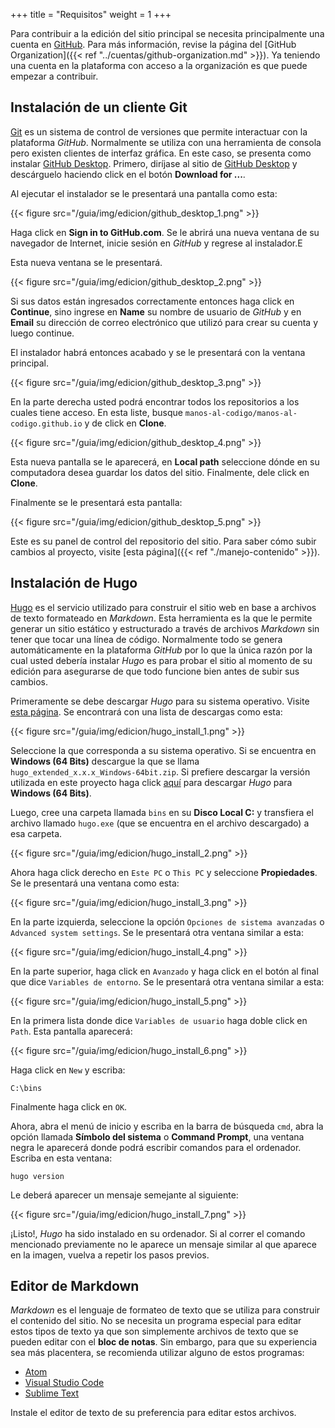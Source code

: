 +++
title = "Requisitos"
weight = 1
+++

Para contribuir a la edición del sitio principal se necesita principalmente una cuenta en [GitHub](https://github.com). Para más información, revise la página del [GitHub Organization]({{< ref "../cuentas/github-organization.md" >}}). Ya teniendo una cuenta en la plataforma con acceso a la organización es que puede empezar a contribuir.

## Instalación de un cliente Git

[Git](https://git-scm.com/) es un sistema de control de versiones que permite interactuar con la plataforma *GitHub*. Normalmente se utiliza con una herramienta de consola pero existen clientes de interfaz gráfica. En este caso, se presenta como instalar [GitHub Desktop](https://desktop.github.com/). Primero, diríjase al sitio de [GitHub Desktop](https://desktop.github.com/) y descárguelo haciendo click en el botón **Download for ...**.

Al ejecutar el instalador se le presentará una pantalla como esta:

{{< figure src="/guia/img/edicion/github_desktop_1.png" >}}

Haga click en **Sign in to GitHub.com**. Se le abrirá una nueva ventana de su navegador de Internet, inicie sesión en *GitHub* y regrese al instalador.E

Esta nueva ventana se le presentará.

{{< figure src="/guia/img/edicion/github_desktop_2.png" >}}

Si sus datos están ingresados correctamente entonces haga click en **Continue**, sino ingrese en **Name** su nombre de usuario de *GitHub* y en **Email** su dirección de correo electrónico que utilizó para crear su cuenta y luego continue.

El instalador habrá entonces acabado y se le presentará con la ventana principal.

{{< figure src="/guia/img/edicion/github_desktop_3.png" >}}

En la parte derecha usted podrá encontrar todos los repositorios a los cuales tiene acceso. En esta liste, busque `manos-al-codigo/manos-al-codigo.github.io` y de click en **Clone**.

{{< figure src="/guia/img/edicion/github_desktop_4.png" >}}

Esta nueva pantalla se le aparecerá, en **Local path** seleccione dónde en su computadora desea guardar los datos del sitio. Finalmente, dele click en **Clone**.

Finalmente se le presentará esta pantalla:

{{< figure src="/guia/img/edicion/github_desktop_5.png" >}}

Este es su panel de control del repositorio del sitio. Para saber cómo subir cambios al proyecto, visite [esta página]({{< ref "./manejo-contenido" >}}).

## Instalación de Hugo

[Hugo](https://gohugo.io/) es el servicio utilizado para construir el sitio web en base a archivos de texto formateado en *Markdown*. Esta herramienta es la que le permite generar un sitio estático y estructurado a través de archivos *Markdown* sin tener que tocar una línea de código. Normalmente todo se genera automáticamente en la plataforma *GitHub* por lo que la única razón por la cual usted debería instalar *Hugo* es para probar el sitio al momento de su edición para asegurarse de que todo funcione bien antes de subir sus cambios.

Primeramente se debe descargar *Hugo* para su sistema operativo. Visite [esta página](https://github.com/gohugoio/hugo/releases). Se encontrará con una lista de descargas como esta:

{{< figure src="/guia/img/edicion/hugo_install_1.png" >}}

Seleccione la que corresponda a su sistema operativo. Si se encuentra en **Windows (64 Bits)** descargue la que se llama `hugo_extended_x.x.x_Windows-64bit.zip`. Si prefiere descargar la versión utilizada en este proyecto haga click [aquí](https://github.com/gohugoio/hugo/releases/download/v0.76.5/hugo_extended_0.76.5_Windows-64bit.zip) para descargar *Hugo* para **Windows (64 Bits)**.

Luego, cree una carpeta llamada `bins` en su **Disco Local C:** y transfiera el archivo llamado `hugo.exe` (que se encuentra en el archivo descargado) a esa carpeta.

{{< figure src="/guia/img/edicion/hugo_install_2.png" >}}

Ahora haga click derecho en `Este PC` o `This PC` y seleccione **Propiedades**. Se le presentará una ventana como esta:

{{< figure src="/guia/img/edicion/hugo_install_3.png" >}}

En la parte izquierda, seleccione la opción `Opciones de sistema avanzadas` o `Advanced system settings`. Se le presentará otra ventana similar a esta:

{{< figure src="/guia/img/edicion/hugo_install_4.png" >}}

En la parte superior, haga click en `Avanzado` y haga click en el botón al final que dice `Variables de entorno`. Se le presentará otra ventana similar a esta:

{{< figure src="/guia/img/edicion/hugo_install_5.png" >}}

En la primera lista donde dice `Variables de usuario` haga doble click en `Path`. Esta pantalla aparecerá:

{{< figure src="/guia/img/edicion/hugo_install_6.png" >}}

Haga click en `New` y escriba:

```text
C:\bins
```

Finalmente haga click en `OK`.

Ahora, abra el menú de inicio y escriba en la barra de búsqueda `cmd`, abra la opción llamada **Símbolo del sistema** o **Command Prompt**, una ventana negra le aparecerá donde podrá escribir comandos para el ordenador. Escriba en esta ventana:

```text
hugo version
```

Le deberá aparecer un mensaje semejante al siguiente:

{{< figure src="/guia/img/edicion/hugo_install_7.png" >}}

¡Listo!, *Hugo* ha sido instalado en su ordenador. Si al correr el comando mencionado previamente no le aparece un mensaje similar al que aparece en la imagen, vuelva a repetir los pasos previos.

## Editor de Markdown

*Markdown* es el lenguaje de formateo de texto que se utiliza para construir el contenido del sitio. No se necesita un programa especial para editar estos tipos de texto ya que son simplemente archivos de texto que se pueden editar con el **bloc de notas**. Sin embargo, para que su experiencia sea más placentera, se recomienda utilizar alguno de estos programas:

* [Atom](https://atom.io/)
* [Visual Studio Code](https://code.visualstudio.com/)
* [Sublime Text](https://www.sublimetext.com/)

Instale el editor de texto de su preferencia para editar estos archivos.
